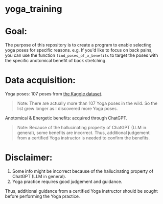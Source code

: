 # yoga_training

# Goal:
The purpose of this repository is to create a program to enable selecting yoga poses for specific reasons. e.g. If you'd like to focus on back pains, you can use the function `find_poses_of_x_benefits` to target the poses with the specific anotomical benefit of back stretching.

# Data acquisition:
Yoga poses: 107 poses from [the Kaggle dataset](https://www.kaggle.com/datasets/arrowe/yoga-poses-dataset-107).
> Note: There are actually more than 107 Yoga poses in the wild. So the list grew longer as I discovered more Yoga poses.<br/>

Anotomical & Energetic benefits: acquired through ChatGPT.
> Note: Because of the hallucinating property of ChatGPT (LLM in general), some benefits are incorrect. Thus, additional judgement from a certified Yoga instructor is needed to confirm the benefits.

# Disclaimer:
1. Some info might be incorrect because of the hallucinating property of ChatGPT (LLM in general).
2. Yoga practice requires good judgement and guidance.


Thus, additional guidance from a certified Yoga instructor should be sought before performing the Yoga practice.
